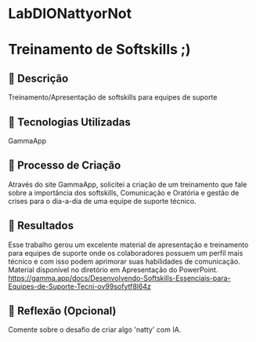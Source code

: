 # LabDIONattyorNot
# Treinamento de Softskills ;)

## 📒 Descrição
Treinamento/Apresentação de softskills para equipes de suporte

## 🤖 Tecnologias Utilizadas
GammaApp

## 🧐 Processo de Criação
Através do site GammaApp, solicitei a criação de um treinamento que fale sobre a importância dos softskills, Comunicação e Oratória e gestão de crises para o dia-a-dia de uma equipe de suporte técnico.

## 🚀 Resultados
Esse trabalho gerou um excelente material de apresentação e treinamento para equipes de suporte onde os colaboradores possuem um perfil mais técnico e com isso podem aprimorar suas habilidades de comunicação.
Material disponível no diretório em Apresentação do PowerPoint.
https://gamma.app/docs/Desenvolvendo-Softskills-Essenciais-para-Equipes-de-Suporte-Tecni-ov99sofytf8l64z 

## 💭 Reflexão (Opcional)
Comente sobre o desafio de criar algo 'natty' com IA.
